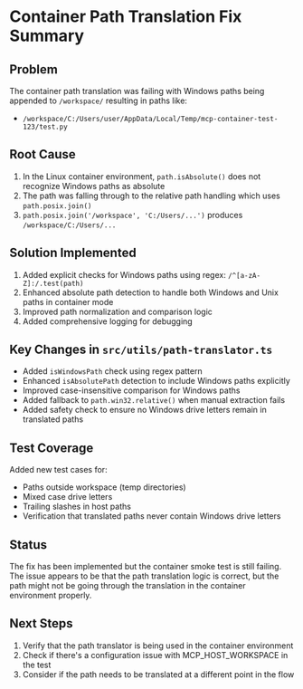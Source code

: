 # Container Path Translation Fix Summary

## Problem
The container path translation was failing with Windows paths being appended to `/workspace/` resulting in paths like:
- `/workspace/C:/Users/user/AppData/Local/Temp/mcp-container-test-123/test.py`

## Root Cause
1. In the Linux container environment, `path.isAbsolute()` does not recognize Windows paths as absolute
2. The path was falling through to the relative path handling which uses `path.posix.join()`
3. `path.posix.join('/workspace', 'C:/Users/...')` produces `/workspace/C:/Users/...`

## Solution Implemented
1. Added explicit checks for Windows paths using regex: `/^[a-zA-Z]:/.test(path)`
2. Enhanced absolute path detection to handle both Windows and Unix paths in container mode
3. Improved path normalization and comparison logic
4. Added comprehensive logging for debugging

## Key Changes in `src/utils/path-translator.ts`
- Added `isWindowsPath` check using regex pattern
- Enhanced `isAbsolutePath` detection to include Windows paths explicitly
- Improved case-insensitive comparison for Windows paths
- Added fallback to `path.win32.relative()` when manual extraction fails
- Added safety check to ensure no Windows drive letters remain in translated paths

## Test Coverage
Added new test cases for:
- Paths outside workspace (temp directories)
- Mixed case drive letters
- Trailing slashes in host paths
- Verification that translated paths never contain Windows drive letters

## Status
The fix has been implemented but the container smoke test is still failing. The issue appears to be that the path translation logic is correct, but the path might not be going through the translation in the container environment properly.

## Next Steps
1. Verify that the path translator is being used in the container environment
2. Check if there's a configuration issue with MCP_HOST_WORKSPACE in the test
3. Consider if the path needs to be translated at a different point in the flow
